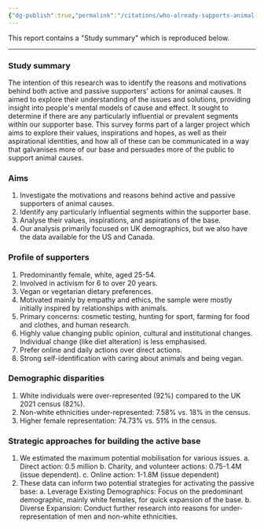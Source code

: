 ```yaml
---
{"dg-publish":true,"permalink":"/citations/who-already-supports-animal-freedom-animal-think-tank/","created":"2025-10-23T15:27:46.325+01:00","updated":"2025-10-23T15:27:46.326+01:00"}
---
```



This report contains a "Study summary" which is reproduced below.

***

### Study summary

The intention of this research was to identify the reasons and motivations behind both active and passive supporters' actions for animal causes. It aimed to explore their understanding of the issues and solutions, providing insight into people's mental models of cause and effect. It sought to determine if there are any particularly influential or prevalent segments within our supporter base. This survey forms part of a larger project which aims to explore their values, inspirations and hopes, as well as their aspirational identities, and how all of these can be communicated in a way that galvanises more of our base and persuades more of the public to support animal causes.

### Aims

1.  Investigate the motivations and reasons behind active and passive supporters of animal causes.
2.  Identify any particularly influential segments within the supporter base.
3.  Analyse their values, inspirations, and aspirations of the base.
4.  Our analysis primarily focused on UK demographics, but we also have the data available for the US and Canada.

### Profile of supporters

1.  Predominantly female, white, aged 25-54.
2.  Involved in activism for 6 to over 20 years.
3.  Vegan or vegetarian dietary preferences.
4.  Motivated mainly by empathy and ethics, the sample were mostly initially inspired by relationships with animals.
5.  Primary concerns: cosmetic testing, hunting for sport, farming for food and clothes, and human research.
6.  Highly value changing public opinion, cultural and institutional changes. Individual change (like diet alteration) is less emphasised.
7.  Prefer online and daily actions over direct actions.
8.  Strong self-identification with caring about animals and being vegan.

### Demographic disparities

1.  White individuals were over-represented (92%) compared to the UK 2021 census (82%).
2.  Non-white ethnicities under-represented: 7.58% vs. 18% in the census.
3.  Higher female representation: 74.73% vs. 51% in the census.

### Strategic approaches for building the active base

1.  We estimated the maximum potential mobilisation for various issues.
    a. Direct action: 0.5 million
    b. Charity, and volunteer actions: 0.75-1.4M (issue dependent).
    c. Online action: 1-1.8M (issue dependent)
2.  These data can inform two potential strategies for activating the passive base:
    a. Leverage Existing Demographics: Focus on the predominant demographic, mainly white females, for quick expansion of the base.
    b. Diverse Expansion: Conduct further research into reasons for under-representation of men and non-white ethnicities.
